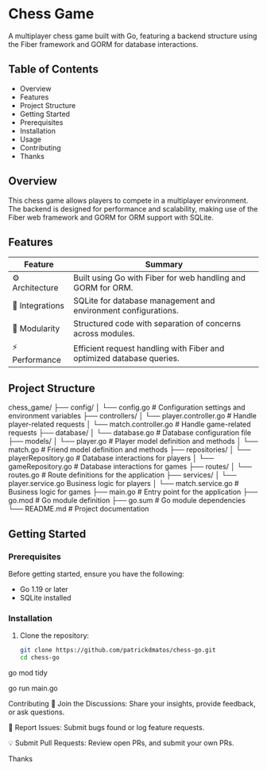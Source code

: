 # Chess Game

A multiplayer chess game built with Go, featuring a backend structure using the Fiber framework and GORM for database interactions.

## Table of Contents
- Overview
- Features
- Project Structure
- Getting Started
- Prerequisites
- Installation
- Usage
- Contributing
- Thanks

## Overview
This chess game allows players to compete in a multiplayer environment. The backend is designed for performance and scalability, making use of the Fiber web framework and GORM for ORM support with SQLite.

## Features
| Feature           | Summary                                                       |
|-------------------|---------------------------------------------------------------|
| ⚙️ Architecture    | Built using Go with Fiber for web handling and GORM for ORM. |
| 🔌 Integrations    | SQLite for database management and environment configurations. |
| 🧩 Modularity      | Structured code with separation of concerns across modules.   |
| ⚡️ Performance     | Efficient request handling with Fiber and optimized database queries. |

## Project Structure
chess_game/
├── config/
│   └── config.go              # Configuration settings and environment variables
├── controllers/
│   └── player.controller.go     # Handle player-related requests
│   └── match.controller.go      # Handle game-related requests
├── database/
│   └── database.go              # Database configuration file
├── models/
│   └── player.go               # Player model definition and methods
│   └── match.go               # Friend model definition and methods
├── repositories/
│   └── playerRepository.go      # Database interactions for players
│   └── gameRepository.go        # Database interactions for games
├── routes/
│   └── routes.go                # Route definitions for the application
├── services/
│   └── player.service.go         Business logic for players
│   └── match.service.go         # Business logic for games
├── main.go                      # Entry point for the application
├── go.mod                       # Go module definition
├── go.sum                       # Go module dependencies
└── README.md                    # Project documentation


## Getting Started
### Prerequisites
Before getting started, ensure you have the following:
- Go 1.19 or later
- SQLite installed

### Installation
1. Clone the repository:
   ```bash
   git clone https://github.com/patrickdmatos/chess-go.git
   cd chess-go
   
go mod tidy

go run main.go

Contributing
💬 Join the Discussions: Share your insights, provide feedback, or ask questions.

🐛 Report Issues: Submit bugs found or log feature requests.

💡 Submit Pull Requests: Review open PRs, and submit your own PRs.

Thanks
